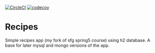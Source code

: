 [![CircleCI](https://circleci.com/gh/dlesniewska/recipes.svg?style=svg)](https://circleci.com/gh/dlesniewska/recipes)
[![codecov](https://codecov.io/gh/dlesniewska/recipes/branch/master/graph/badge.svg)](https://codecov.io/gh/dlesniewska/recipes)

# Recipes
Simple recipes app (my fork of sfg spring5 course) using h2 database. A base for later mysql and mongo versions of the app.